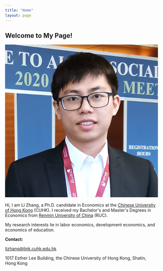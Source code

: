 ```yaml
---
title: "Home"
layout: page
---
```


## Welcome to My Page!

![screenshot](https://github.com/lizhangecon/lizhangecon.github.io/blob/master/webpage_picture.jpg)

Hi, I am Li Zhang, a Ph.D. candidate in Economics at the [Chinese University of Hong Kong](https://www.econ.cuhk.edu.hk) (CUHK). I received my Bachelor's and Master's Degrees in Economics from [Renmin University of China](https://ae.ruc.edu.cn) (RUC).

My research interests lie in labor economics, development economics, and economics of education. 

**Contact:**

[lizhang@link.cuhk.edu.hk](mailto:lizhang@link.cuhk.edu.hk)

1017 Esther Lee Building, the Chinese University of Hong Kong, Shatin, Hong Kong
